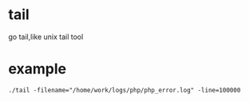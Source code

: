 # tail
go tail,like unix tail tool

# example
```
./tail -filename="/home/work/logs/php/php_error.log" -line=100000
```
